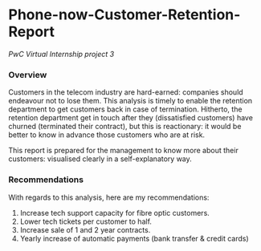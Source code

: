 # Phone-now-Customer-Retention-Report
*PwC Virtual Internship project 3*

### Overview
Customers in the telecom industry are hard-earned: companies should 
endeavour not to lose them.
This analysis is timely to enable the retention department to get 
customers back in case of termination. 
Hitherto, the retention department get in touch after they 
(dissatisfied customers) have churned (terminated their contract), 
but this is reactionary: it would be better to know in advance those 
customers who are at risk. 

This report is prepared for the management to know more about their customers: 
visualised clearly in a self-explanatory way.


### Recommendations
With regards to this analysis, here are my recommendations:
1) Increase tech support capacity for fibre optic customers.
2) Lower tech tickets per customer to half.
3) Increase sale of 1 and 2 year contracts.
4) Yearly increase of automatic payments (bank transfer & credit cards)
